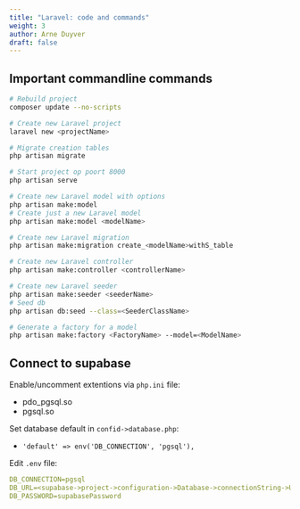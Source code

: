 ```yaml
---
title: "Laravel: code and commands"
weight: 3
author: Arne Duyver
draft: false
---
```


## Important commandline commands
```bash
# Rebuild project
composer update --no-scripts

# Create new Laravel project
laravel new <projectName>

# Migrate creation tables
php artisan migrate

# Start project op poort 8000
php artisan serve

# Create new Laravel model with options
php artisan make:model
# Create just a new Laravel model
php artisan make:model <modelName>

# Create new Laravel migration 
php artisan make:migration create_<modelName>withS_table

# Create new Laravel controller
php artisan make:controller <controllerName>

# Create new Laravel seeder
php artisan make:seeder <seederName>
# Seed db 
php artisan db:seed --class=<SeederClassName>

# Generate a factory for a model
php artisan make:factory <FactoryName> --model=<ModelName>
```

## Connect to supabase

Enable/uncomment extentions via `php.ini` file:
- pdo_pgsql.so
- pgsql.so

Set database default in `confid->database.php`:
- `'default' => env('DB_CONNECTION', 'pgsql'),`

Edit `.env` file:
```yml
DB_CONNECTION=pgsql
DB_URL=<supabase->project->configuration->Database->connectionString->URI>
DB_PASSWORD=supabasePassword
```